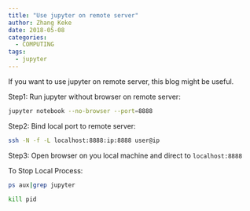 ```yaml
---
title: "Use jupyter on remote server"
author: Zhang Keke
date: 2018-05-08
categories:
  - COMPUTING
tags:
  - jupyter
---
```


If you want to use jupyter on remote server, this blog might be useful.

Step1:
Run jupyter without browser on  remote server:

``` sh
jupyter notebook --no-browser --port=8888
```

Step2:
Bind local port to remote server:

``` sh
ssh -N -f -L localhost:8888:ip:8888 user@ip
```
Step3:
Open browser on you local machine and direct to `localhost:8888` 

To Stop Local Process:

``` sh
ps aux|grep jupyter

kill pid
```